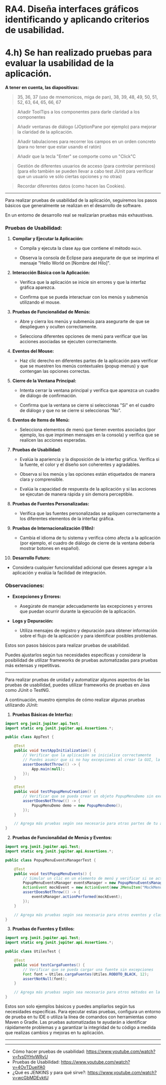 # RA4. Diseña interfaces gráficos identificando y aplicando criterios de usabilidad.
# 4.h) Se han realizado pruebas para evaluar la usabilidad de la aplicación.

**A tener en cuenta, las diapositivas:**
> 35, 36, 37 (uso de mnemonicos, miga de pan), 38, 39, 48, 49, 50, 51, 52, 63, 64, 65, 66, 67

> Añadir ToolTips a los componentes para darle claridad a los componentes

> Añadir ventanas de diálogo (JOptionPane por ejemplo) para mejorar la claridad de la aplicación.

> Añadir tabulaciones para recorrer los campos en un orden concreto (para no tener que estar usando el ratón)

> Añadir que la tecla "Enter" se comporte como un "Click"C

> Gestión de diferentes usuarios de acceso (para controlar permisos) (para ello también se pueden llevar a cabo test JUnit para verificar que un usuario ve sólo ciertas opciones y no otras)

> Recordar diferentes datos (como hacen las Cookies).
---------------------------------

Para realizar pruebas de usabilidad de la aplicación, seguiremos los pasos básicos que generalmente se realizan en el desarrollo de software. 

En un entorno de desarrollo real se realizarían pruebas más exhaustivas.

### Pruebas de Usabilidad:

1. **Compilar y Ejecutar la Aplicación:**
   
   - Compila y ejecuta la clase `App` que contiene el método `main`.
   
   - Observa la consola de Eclipse para asegurarte de que se imprima el mensaje "Hello World on [Nombre del Hilo]".

2. **Interacción Básica con la Aplicación:**
   
   - Verifica que la aplicación se inicie sin errores y que la interfaz gráfica aparezca.
   
   - Confirma que se pueda interactuar con los menús y submenús utilizando el mouse.

3. **Pruebas de Funcionalidad de Menús:**
   
   - Abre y cierra los menús y submenús para asegurarte de que se desplieguen y oculten correctamente.
   
   - Selecciona diferentes opciones de menú para verificar que las acciones asociadas se ejecuten correctamente.

4. **Eventos del Mouse:**
   
   - Haz clic derecho en diferentes partes de la aplicación para verificar que se muestren los menús contextuales (popup menus) y que contengan las opciones correctas.

5. **Cierre de la Ventana Principal:**
   
   - Intenta cerrar la ventana principal y verifica que aparezca un cuadro de diálogo de confirmación.
   
   - Confirma que la ventana se cierre si seleccionas "Sí" en el cuadro de diálogo y que no se cierre si seleccionas "No".

6. **Eventos de Items de Menú:**
   
   - Selecciona elementos de menú que tienen eventos asociados (por ejemplo, los que imprimen mensajes en la consola) y verifica que se realicen las acciones esperadas.

7. **Pruebas de Usabilidad:**
   
   - Evalúa la apariencia y la disposición de la interfaz gráfica. Verifica si la fuente, el color y el diseño son coherentes y agradables.
   
   - Observa si los menús y las opciones están etiquetados de manera clara y comprensible.
   
   - Evalúa la capacidad de respuesta de la aplicación y si las acciones se ejecutan de manera rápida y sin demora perceptible.

8. **Pruebas de Fuentes Personalizadas:**
   
   - Verifica que las fuentes personalizadas se apliquen correctamente a los diferentes elementos de la interfaz gráfica.

9. **Pruebas de Internacionalización (I18n):**
   
   - Cambia el idioma de tu sistema y verifica cómo afecta a la aplicación (por ejemplo, el cuadro de diálogo de cierre de la ventana debería mostrar botones en español).

10. **Desarrollo Futuro:**
   - Considera cualquier funcionalidad adicional que desees agregar a la aplicación y evalúa la facilidad de integración.

### Observaciones:

- **Excepciones y Errores:**
  
  - Asegúrate de manejar adecuadamente las excepciones y errores que puedan ocurrir durante la ejecución de la aplicación.

- **Logs y Depuración:**
  
  - Utiliza mensajes de registro y depuración para obtener información sobre el flujo de la aplicación y para identificar posibles problemas.

Estos son pasos básicos para realizar pruebas de usabilidad. 

Puedes ajustarlos según tus necesidades específicas y considerar la posibilidad de utilizar frameworks de pruebas automatizadas para pruebas más extensas y repetitivas.

---------------------------------

Para realizar pruebas de unidad y automatizar algunos aspectos de las pruebas de usabilidad, puedes utilizar frameworks de pruebas en Java como JUnit o TestNG. 

A continuación, muestro ejemplos de cómo realizar algunas pruebas utilizando JUnit:

1. **Pruebas Básicas de Interfaz:**

```java
import org.junit.jupiter.api.Test;
import static org.junit.jupiter.api.Assertions.*;

public class AppTest {

    @Test
    public void testAppInitialization() {
        // Verificar que la aplicación se inicialice correctamente
        // Puedes asumir que si no hay excepciones al crear la GUI, la inicialización es exitosa.
        assertDoesNotThrow(() -> {
            App.main(null);
        });
    }

    @Test
    public void testPopupMenuCreation() {
        // Verificar que se pueda crear un objeto PopupMenuDemo sin excepciones
        assertDoesNotThrow(() -> {
            PopupMenuDemo demo = new PopupMenuDemo();
        });
    }

    // Agrega más pruebas según sea necesario para otras partes de tu aplicación
}
```

2. **Pruebas de Funcionalidad de Menús y Eventos:**

```java
import org.junit.jupiter.api.Test;
import static org.junit.jupiter.api.Assertions.*;

public class PopupMenuEventsManagerTest {

    @Test
    public void testPopupMenuEvents() {
        // Simular un clic en un elemento de menú y verificar si se activa el evento correctamente
        PopupMenuEventsManager eventsManager = new PopupMenuEventsManager(new JTextArea());
        ActionEvent mockEvent = new ActionEvent(new JMenuItem("MockMenuItem"), ActionEvent.ACTION_PERFORMED, "command");
        assertDoesNotThrow(() -> {
            eventsManager.actionPerformed(mockEvent);
        });
    }

    // Agrega más pruebas según sea necesario para otros eventos y clases relacionadas
}
```

3. **Pruebas de Fuentes y Estilos:**

```java
import org.junit.jupiter.api.Test;
import static org.junit.jupiter.api.Assertions.*;

public class UtilesTest {

    @Test
    public void testCargaFuentes() {
        // Verificar que se pueda cargar una fuente sin excepciones
        Font font = Utiles.cargaFuentes(Utiles.ROBOTO_BLACK, 12);
        assertNotNull(font);
    }

    // Agrega más pruebas según sea necesario para otros métodos en la clase Utiles
}
```

Estos son solo ejemplos básicos y puedes ampliarlos según tus necesidades específicas. Para ejecutar estas pruebas, configura un entorno de prueba en tu IDE o utiliza la línea de comandos con herramientas como Maven o Gradle. Las pruebas automatizadas te ayudarán a identificar rápidamente problemas y a garantizar la integridad de tu código a medida que realizas cambios y mejoras en tu aplicación.


------------------------
------------------------

+ Cómo hacer pruebas de usabilidad: https://www.youtube.com/watch?v=fvs0YHvWRvU
+ Pruebas de Usabilidad: https://www.youtube.com/watch?v=4OvTDueifA0
+ ¿Qué es JENKINS y para qué sirve?: https://www.youtube.com/watch?v=wcGbMDEvktU

